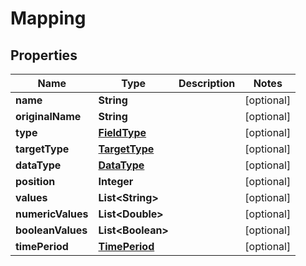
# Mapping

## Properties
Name | Type | Description | Notes
------------ | ------------- | ------------- | -------------
**name** | **String** |  |  [optional]
**originalName** | **String** |  |  [optional]
**type** | [**FieldType**](FieldType.md) |  |  [optional]
**targetType** | [**TargetType**](TargetType.md) |  |  [optional]
**dataType** | [**DataType**](DataType.md) |  |  [optional]
**position** | **Integer** |  |  [optional]
**values** | **List&lt;String&gt;** |  |  [optional]
**numericValues** | **List&lt;Double&gt;** |  |  [optional]
**booleanValues** | **List&lt;Boolean&gt;** |  |  [optional]
**timePeriod** | [**TimePeriod**](TimePeriod.md) |  |  [optional]



